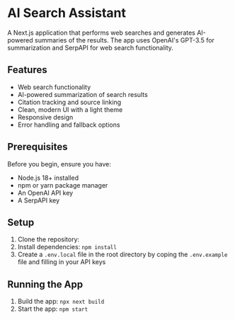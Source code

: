 # AI Search Assistant

A Next.js application that performs web searches and generates AI-powered summaries of the results. The app uses OpenAI's GPT-3.5 for summarization and SerpAPI for web search functionality.

## Features

- Web search functionality
- AI-powered summarization of search results
- Citation tracking and source linking
- Clean, modern UI with a light theme
- Responsive design
- Error handling and fallback options

## Prerequisites

Before you begin, ensure you have:

- Node.js 18+ installed
- npm or yarn package manager
- An OpenAI API key
- A SerpAPI key

## Setup

1. Clone the repository:
2. Install dependencies:
   `npm install`
3. Create a `.env.local` file in the root directory by coping the `.env.example` file and filling in your API keys

## Running the App

1. Build the app:
   `npx next build`
2. Start the app:
   `npm start`
